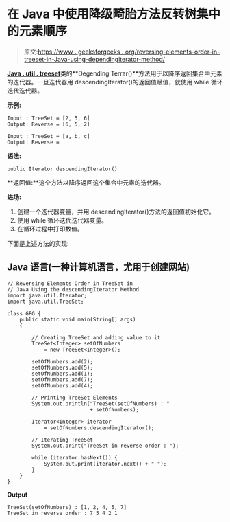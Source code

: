 # 在 Java 中使用降级畸胎方法反转树集中的元素顺序

> 原文:[https://www . geeksforgeeks . org/reversing-elements-order-in-treeset-in-Java-using-dependingiterator-method/](https://www.geeksforgeeks.org/reversing-elements-order-in-treeset-in-java-using-the-descendingiterator-method/)

[**Java . util . treeset<E>**](https://www.geeksforgeeks.org/treeset-in-java-with-examples/)类的**Degending Terrar()**方法用于以降序返回集合中元素的迭代器。一旦迭代器用 descendingIterator()的返回值赋值，就使用 while 循环迭代迭代器。

**示例:**

```
Input : TreeSet = [2, 5, 6]
Output: Reverse = [6, 5, 2]

Input : TreeSet = [a, b, c]
Output: Reverse = 
```

**语法:**

```
public Iterator descendingIterator()
```

**返回值:**这个方法以降序返回这个集合中元素的迭代器。

**进场:**

1.  创建一个迭代器变量，并用 descendingIterator()方法的返回值初始化它。
2.  使用 while 循环迭代迭代器变量。
3.  在循环过程中打印数值。

下面是上述方法的实现:

## Java 语言(一种计算机语言，尤用于创建网站)

```
// Reversing Elements Order in TreeSet in
// Java Using the descendingIterator Method
import java.util.Iterator;
import java.util.TreeSet;

class GFG {
    public static void main(String[] args)
    {

        // Creating TreeSet and adding value to it
        TreeSet<Integer> setOfNumbers
            = new TreeSet<Integer>();

        setOfNumbers.add(2);
        setOfNumbers.add(5);
        setOfNumbers.add(1);
        setOfNumbers.add(7);
        setOfNumbers.add(4);

        // Printing TreeSet Elements
        System.out.println("TreeSet(setOfNumbers) : "
                           + setOfNumbers);

        Iterator<Integer> iterator
            = setOfNumbers.descendingIterator();

        // Iterating TreeSet
        System.out.print("TreeSet in reverse order : ");

        while (iterator.hasNext()) {
            System.out.print(iterator.next() + " ");
        }
    }
}
```

**Output**

```
TreeSet(setOfNumbers) : [1, 2, 4, 5, 7]
TreeSet in reverse order : 7 5 4 2 1
```